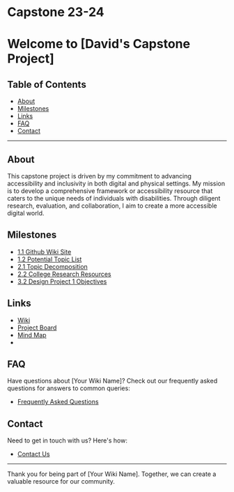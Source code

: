 # Capstone 23-24

# Welcome to [David's Capstone Project]

## Table of Contents

- [About](#about)
- [Milestones](#milestones)
- [Links](#links)
- [FAQ](#faq)
- [Contact](#contact)

---

## About

This capstone project is driven by my commitment to advancing accessibility and inclusivity in both digital and physical settings. My mission is to develop a comprehensive framework or accessibility resource that caters to the unique needs of individuals with disabilities. Through diligent research, evaluation, and collaboration, I aim to create a more accessible digital world.

## Milestones

- [1.1 Github Wiki Site](https://github.com/dthomsen116/Capstone23-24/milestone/1)
- [1.2 Potential Topic List](https://github.com/dthomsen116/Capstone23-24/milestone/2)
- [2.1 Topic Decomposition](https://github.com/dthomsen116/Capstone23-24/milestone/3)
- [2.2 College Research Resources](https://github.com/dthomsen116/Capstone23-24/milestone/4)
- [3.2 Design Project 1 Objectives](https://github.com/dthomsen116/Capstone23-24/milestone/5)

## Links

- [Wiki](https://github.com/dthomsen116/Capstone23-24/wiki)
- [Project Board](https://github.com/users/dthomsen116/projects/4)
- [Mind Map](https://github.com/dthomsen116/Capstone23-24/wiki/Mind-Map)
- 


## FAQ

Have questions about [Your Wiki Name]? Check out our frequently asked questions for answers to common queries:

- [Frequently Asked Questions](#link-to-faq-page)

## Contact

Need to get in touch with us? Here's how:

- [Contact Us](#link-to-contact-information)

---

Thank you for being part of [Your Wiki Name]. Together, we can create a valuable resource for our community.

